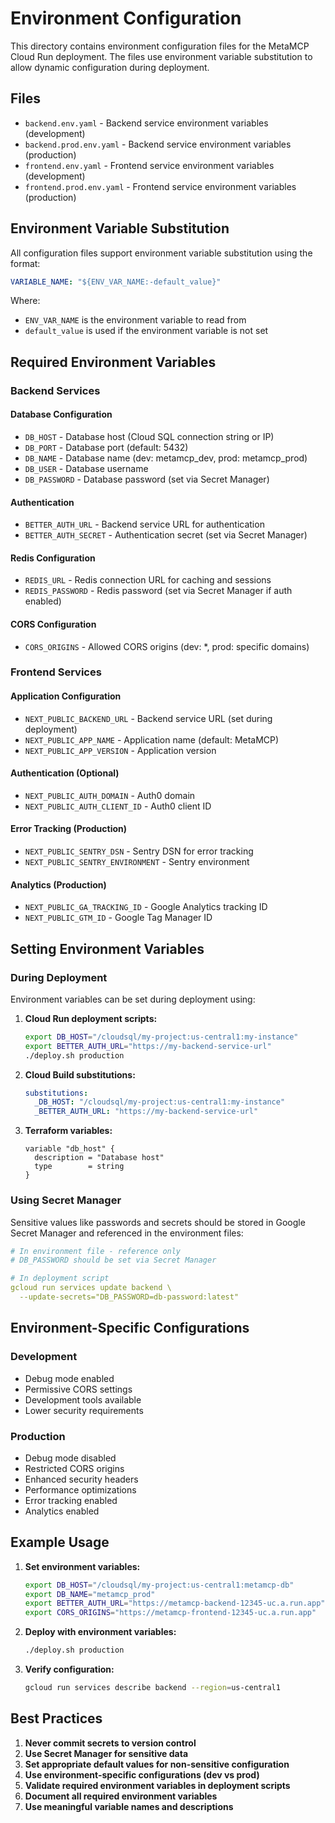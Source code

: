 # Environment Configuration

This directory contains environment configuration files for the MetaMCP Cloud Run deployment. The files use environment variable substitution to allow dynamic configuration during deployment.

## Files

- `backend.env.yaml` - Backend service environment variables (development)
- `backend.prod.env.yaml` - Backend service environment variables (production)
- `frontend.env.yaml` - Frontend service environment variables (development)
- `frontend.prod.env.yaml` - Frontend service environment variables (production)

## Environment Variable Substitution

All configuration files support environment variable substitution using the format:
```yaml
VARIABLE_NAME: "${ENV_VAR_NAME:-default_value}"
```

Where:
- `ENV_VAR_NAME` is the environment variable to read from
- `default_value` is used if the environment variable is not set

## Required Environment Variables

### Backend Services

#### Database Configuration
- `DB_HOST` - Database host (Cloud SQL connection string or IP)
- `DB_PORT` - Database port (default: 5432)
- `DB_NAME` - Database name (dev: metamcp_dev, prod: metamcp_prod)
- `DB_USER` - Database username
- `DB_PASSWORD` - Database password (set via Secret Manager)

#### Authentication
- `BETTER_AUTH_URL` - Backend service URL for authentication
- `BETTER_AUTH_SECRET` - Authentication secret (set via Secret Manager)

#### Redis Configuration
- `REDIS_URL` - Redis connection URL for caching and sessions
- `REDIS_PASSWORD` - Redis password (set via Secret Manager if auth enabled)

#### CORS Configuration
- `CORS_ORIGINS` - Allowed CORS origins (dev: *, prod: specific domains)

### Frontend Services

#### Application Configuration
- `NEXT_PUBLIC_BACKEND_URL` - Backend service URL (set during deployment)
- `NEXT_PUBLIC_APP_NAME` - Application name (default: MetaMCP)
- `NEXT_PUBLIC_APP_VERSION` - Application version

#### Authentication (Optional)
- `NEXT_PUBLIC_AUTH_DOMAIN` - Auth0 domain
- `NEXT_PUBLIC_AUTH_CLIENT_ID` - Auth0 client ID

#### Error Tracking (Production)
- `NEXT_PUBLIC_SENTRY_DSN` - Sentry DSN for error tracking
- `NEXT_PUBLIC_SENTRY_ENVIRONMENT` - Sentry environment

#### Analytics (Production)
- `NEXT_PUBLIC_GA_TRACKING_ID` - Google Analytics tracking ID
- `NEXT_PUBLIC_GTM_ID` - Google Tag Manager ID

## Setting Environment Variables

### During Deployment

Environment variables can be set during deployment using:

1. **Cloud Run deployment scripts:**
   ```bash
   export DB_HOST="/cloudsql/my-project:us-central1:my-instance"
   export BETTER_AUTH_URL="https://my-backend-service-url"
   ./deploy.sh production
   ```

2. **Cloud Build substitutions:**
   ```yaml
   substitutions:
     _DB_HOST: "/cloudsql/my-project:us-central1:my-instance"
     _BETTER_AUTH_URL: "https://my-backend-service-url"
   ```

3. **Terraform variables:**
   ```hcl
   variable "db_host" {
     description = "Database host"
     type        = string
   }
   ```

### Using Secret Manager

Sensitive values like passwords and secrets should be stored in Google Secret Manager and referenced in the environment files:

```yaml
# In environment file - reference only
# DB_PASSWORD should be set via Secret Manager

# In deployment script
gcloud run services update backend \
  --update-secrets="DB_PASSWORD=db-password:latest"
```

## Environment-Specific Configurations

### Development
- Debug mode enabled
- Permissive CORS settings
- Development tools available
- Lower security requirements

### Production
- Debug mode disabled
- Restricted CORS origins
- Enhanced security headers
- Performance optimizations
- Error tracking enabled
- Analytics enabled

## Example Usage

1. **Set environment variables:**
   ```bash
   export DB_HOST="/cloudsql/my-project:us-central1:metamcp-db"
   export DB_NAME="metamcp_prod"
   export BETTER_AUTH_URL="https://metamcp-backend-12345-uc.a.run.app"
   export CORS_ORIGINS="https://metamcp-frontend-12345-uc.a.run.app"
   ```

2. **Deploy with environment variables:**
   ```bash
   ./deploy.sh production
   ```

3. **Verify configuration:**
   ```bash
   gcloud run services describe backend --region=us-central1
   ```

## Best Practices

1. **Never commit secrets to version control**
2. **Use Secret Manager for sensitive data**
3. **Set appropriate default values for non-sensitive configuration**
4. **Use environment-specific configurations (dev vs prod)**
5. **Validate required environment variables in deployment scripts**
6. **Document all required environment variables**
7. **Use meaningful variable names and descriptions**